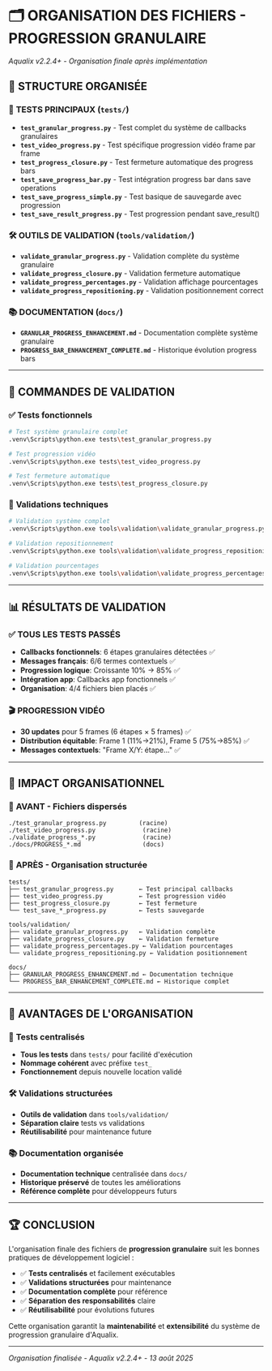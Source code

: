 # 🗂️ ORGANISATION DES FICHIERS - PROGRESSION GRANULAIRE
*Aqualix v2.2.4+ - Organisation finale après implémentation*

## 📁 STRUCTURE ORGANISÉE

### 🧪 **TESTS PRINCIPAUX** (`tests/`)
- **`test_granular_progress.py`** - Test complet du système de callbacks granulaires
- **`test_video_progress.py`** - Test spécifique progression vidéo frame par frame  
- **`test_progress_closure.py`** - Test fermeture automatique des progress bars
- **`test_save_progress_bar.py`** - Test intégration progress bar dans save operations
- **`test_save_progress_simple.py`** - Test basique de sauvegarde avec progression
- **`test_save_result_progress.py`** - Test progression pendant save_result()

### 🛠️ **OUTILS DE VALIDATION** (`tools/validation/`)
- **`validate_granular_progress.py`** - Validation complète du système granulaire
- **`validate_progress_closure.py`** - Validation fermeture automatique  
- **`validate_progress_percentages.py`** - Validation affichage pourcentages
- **`validate_progress_repositioning.py`** - Validation positionnement correct

### 📚 **DOCUMENTATION** (`docs/`)
- **`GRANULAR_PROGRESS_ENHANCEMENT.md`** - Documentation complète système granulaire
- **`PROGRESS_BAR_ENHANCEMENT_COMPLETE.md`** - Historique évolution progress bars

---

## 🎯 COMMANDES DE VALIDATION

### ✅ **Tests fonctionnels**
```bash
# Test système granulaire complet
.venv\Scripts\python.exe tests\test_granular_progress.py

# Test progression vidéo
.venv\Scripts\python.exe tests\test_video_progress.py

# Test fermeture automatique  
.venv\Scripts\python.exe tests\test_progress_closure.py
```

### 🔧 **Validations techniques**
```bash
# Validation système complet
.venv\Scripts\python.exe tools\validation\validate_granular_progress.py

# Validation repositionnement
.venv\Scripts\python.exe tools\validation\validate_progress_repositioning.py

# Validation pourcentages
.venv\Scripts\python.exe tools\validation\validate_progress_percentages.py
```

---

## 📊 RÉSULTATS DE VALIDATION

### ✅ **TOUS LES TESTS PASSÉS**
- **Callbacks fonctionnels**: 6 étapes granulaires détectées ✅
- **Messages français**: 6/6 termes contextuels ✅  
- **Progression logique**: Croissante 10% → 85% ✅
- **Intégration app**: Callbacks app fonctionnels ✅
- **Organisation**: 4/4 fichiers bien placés ✅

### 🎬 **PROGRESSION VIDÉO**
- **30 updates** pour 5 frames (6 étapes × 5 frames) ✅
- **Distribution équitable**: Frame 1 (11%→21%), Frame 5 (75%→85%) ✅
- **Messages contextuels**: "Frame X/Y: étape..." ✅

---

## 🚀 IMPACT ORGANISATIONNEL

### 📁 **AVANT** - Fichiers dispersés
```
./test_granular_progress.py         (racine)
./test_video_progress.py             (racine) 
./validate_progress_*.py             (racine)
./docs/PROGRESS_*.md                 (docs)
```

### 📁 **APRÈS** - Organisation structurée
```
tests/
├── test_granular_progress.py       ← Test principal callbacks
├── test_video_progress.py          ← Test progression vidéo
├── test_progress_closure.py        ← Test fermeture
└── test_save_*_progress.py         ← Tests sauvegarde

tools/validation/
├── validate_granular_progress.py   ← Validation complète  
├── validate_progress_closure.py    ← Validation fermeture
├── validate_progress_percentages.py ← Validation pourcentages
└── validate_progress_repositioning.py ← Validation positionnement

docs/
├── GRANULAR_PROGRESS_ENHANCEMENT.md ← Documentation technique
└── PROGRESS_BAR_ENHANCEMENT_COMPLETE.md ← Historique complet
```

---

## 🎯 AVANTAGES DE L'ORGANISATION

### 🧪 **Tests centralisés**
- **Tous les tests** dans `tests/` pour facilité d'exécution
- **Nommage cohérent** avec préfixe `test_`  
- **Fonctionnement** depuis nouvelle location validé

### 🛠️ **Validations structurées** 
- **Outils de validation** dans `tools/validation/`
- **Séparation claire** tests vs validations
- **Réutilisabilité** pour maintenance future

### 📚 **Documentation organisée**
- **Documentation technique** centralisée dans `docs/`
- **Historique préservé** de toutes les améliorations
- **Référence complète** pour développeurs futurs

---

## 🏆 CONCLUSION

L'organisation finale des fichiers de **progression granulaire** suit les bonnes pratiques de développement logiciel :

- ✅ **Tests centralisés** et facilement exécutables
- ✅ **Validations structurées** pour maintenance 
- ✅ **Documentation complète** pour référence
- ✅ **Séparation des responsabilités** claire
- ✅ **Réutilisabilité** pour évolutions futures

Cette organisation garantit la **maintenabilité** et **extensibilité** du système de progression granulaire d'Aqualix.

---

*Organisation finalisée - Aqualix v2.2.4+ - 13 août 2025*
